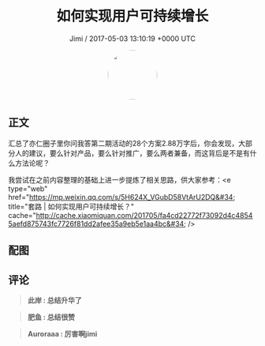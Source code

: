 <h1 align="center">如何实现用户可持续增长</h1>
<p align="center">
    <a>Jimi / 2017-05-03 13:10:19 &#43;0000 UTC</a>
</p>

<div align="center">
    <img src="https://images.zsxq.com/FiWv5yIogjugrkjGNdMOpLbJJQQg?e=1590940799&amp;token=kIxbL07-8jAj8w1n4s9zv64FuZZNEATmlU_Vm6zD:3hf7dVV6u5P9ulK0iGgaBqJE7yo=" width="100" height="100" style="border:1px solid;border-radius:50%; color:#ffffff"/>
</div>

## 正文

<div>
汇总了亦仁圈子里你问我答第二期活动的28个方案2.88万字后，你会发现，大部分人的建议，要么针对产品，要么针对推广，要么两者兼备，而这背后是不是有什么方法论呢？

我尝试在之前内容整理的基础上进一步提炼了相关思路，供大家参考：&lt;e type=&#34;web&#34; href=&#34;https://mp.weixin.qq.com/s/5H624X_VGubD58VtArU2DQ&#34; title=&#34;套路 | 如何实现用户可持续增长？&#34; cache=&#34;http://cache.xiaomiquan.com/201705/fa4cd22772f73092d4c48545aefd875743fc7726f81dd2afee35a9eb5e1aa4bc&#34; /&gt;
</div>

## 配图
<div class="image" align="center">

</div>

## 评论

<div align="left">
<div>

<blockquote >
<span> <strong>此岸 : 总结升华了 </strong></span>
</blockquote>

<blockquote >
<span> <strong>肥鱼 : 总结很赞 </strong></span>
</blockquote>

<blockquote >
<span> <strong>Auroraaa : 厉害啊jimi </strong></span>
</blockquote>

</div>
</div>